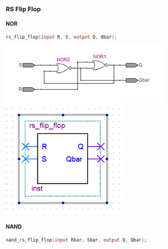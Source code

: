 ### RS Flip Flop

#### NOR

```v
rs_flip_flop(input R, S, output Q, Qbar);
```

![RTL_view](./assets/RTL_view.png)
![Symbol](./assets/symbol.png)

#### NAND

```v
nand_rs_flip_flop(input Rbar, Sbar, output Q, Qbar);
```

